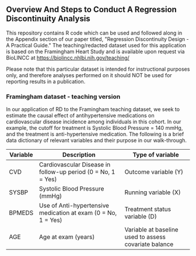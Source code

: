 ## Overview And Steps to Conduct A Regression Discontinuity Analysis

This repository contains R code which can be used and followed along in the Appendix section of our paper titled, "Regression Discontinuity Design - A Practical Guide." The teaching/redacted dataset used for this application is based on the Framingham Heart Study and is available upon request via BioLINCC at https://biolincc.nhlbi.nih.gov/teaching/

Please note that this particular dataset is intended for instructional purposes only, and therefore analyses performed on it should NOT be used for reporting results in a publication.


### Framingham dataset - teaching version
In our application of RD to the Framingham teaching dataset, we seek to estimate the causal effect of antihypertensive medications on cardiovascular disease incidence among individuals in this cohort. In our example, the cutoff for treatment is Systolic Blood Pressure = 140 mmHg, and the treatment is anti-hypertensive medication. The following is a brief data dictionary of relevant variables and their purpose in our walk-through. 

Variable | Description | Type of variable 
--- | --- | --- 
CVD | Cardiovascular Disease in follow-up period (0 = No, 1 = Yes) | Outcome variable (Y)
SYSBP | Systolic Blood Pressure (mmHg) | Running variable (X)
BPMEDS | Use of Anti-hypertensive medication at exam (0 = No, 1 = Yes) | Treatment status variable (D)
AGE | Age at exam (years) | Variable at baseline used to assess covariate balance
